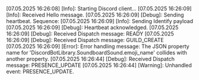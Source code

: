 [07.05.2025 16:26:08] [Info]: Starting Discord client...
[07.05.2025 16:26:09] [Info]: Received Hello message.
[07.05.2025 16:26:09] [Debug]: Sending heartbeat. Sequence: 
[07.05.2025 16:26:09] [Info]: Sending Identify payload
[07.05.2025 16:26:09] [Debug]: Heartbeat acknowledged.
[07.05.2025 16:26:09] [Debug]: Received Dispatch message: READY
[07.05.2025 16:26:09] [Debug]: Received Dispatch message: GUILD_CREATE
[07.05.2025 16:26:09] [Error]: Error handling message: The JSON property name for 'DiscordBotLibrary.SoundboardSound.emoji_name' collides with another property.
[07.05.2025 16:26:44] [Debug]: Received Dispatch message: PRESENCE_UPDATE
[07.05.2025 16:26:44] [Warning]: Unhandled event: PRESENCE_UPDATE.
